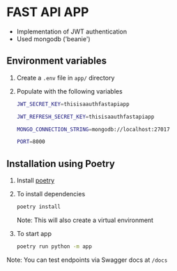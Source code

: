# FAST API APP

- Implementation of JWT authentication
- Used mongodb ('beanie')

## Environment variables

1. Create a `.env` file in `app/` directory

2. Populate with the following variables

    ```sh
    JWT_SECRET_KEY=thisisaauthfastapiapp

    JWT_REFRESH_SECRET_KEY=thisisaauthfastapiapp

    MONGO_CONNECTION_STRING=mongodb://localhost:27017 

    PORT=8000
    ```

## Installation using Poetry

1. Install [poetry](https://python-poetry.org/docs/)
2. To install dependencies

    ```sh
    poetry install
    ```

    Note: This will also create a virtual environment

3. To start app

    ```sh
    poetry run python -m app
    ```

Note: You can test endpoints via Swagger docs at `/docs`
